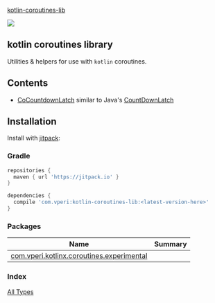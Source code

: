[kotlin-coroutines-lib](./index.md)

[![](https://jitpack.io/v/com.vperi/kotlin-coroutines-lib.svg)](https://jitpack.io/#com.vperi/kotlin-coroutines-lib)

## kotlin coroutines library

Utilities &amp; helpers for use with `kotlin` coroutines.

## Contents

* [CoCountdownLatch](./com.vperi.kotlinx.coroutines.experimental/-co-countdown-latch/index.md) similar to Java's  [CountDownLatch](https://docs.oracle.com/javase/7/docs/api/java/util/concurrent/CountDownLatch.html#await(long,%20java.util.concurrent.TimeUnit))

## Installation

Install with [jitpack](https://jitpack.io/#com.vperi/kotlin-coroutines-lib/):

### Gradle

``` gradle
repositories {
  maven { url 'https://jitpack.io' }
}

dependencies {
  compile 'com.vperi:kotlin-coroutines-lib:<latest-version-here>'
}

```

### Packages

| Name | Summary |
|---|---|
| [com.vperi.kotlinx.coroutines.experimental](com.vperi.kotlinx.coroutines.experimental/index.md) |  |

### Index

[All Types](alltypes/index.md)
